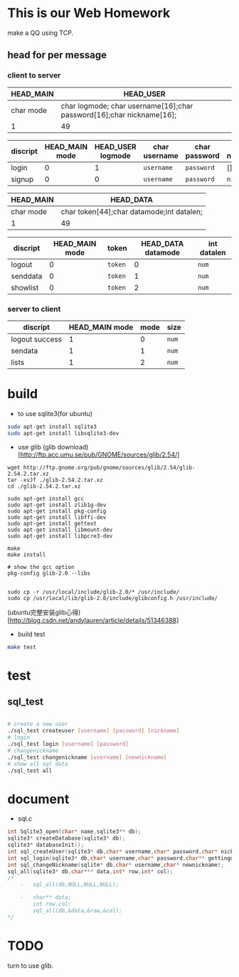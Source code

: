 # This is our Web Homework

make a QQ using TCP.

## head for per message

### client to server

| HEAD_MAIN | HEAD_USER                                |
| --------- | ---------------------------------------- |
| char mode | char logmode; char username[16];char password[16];char nickname[16]; |
| 1         | 49                                       |

| discript                    | HEAD_MAIN mode | HEAD_USER logmode | char username | char password | char nickname |
| --------------------------- | -------------- | ----------------- | ------------- | ------------- | ------------- |
| login                       | 0              | 1                 | `username`    | `password`    | []            |
| signup                      | 0              | 0                 | `username`    | `password`    | `nickname`    |


| HEAD_MAIN | HEAD_DATA                                |
| --------- | ---------------------------------------- |
| char mode | char token[44];char datamode;int datalen; |
| 1         | 49                                       |

| discript | HEAD_MAIN mode | token   | HEAD_DATA datamode | int datalen |
| -------- | -------------- | ------- | ------------------ | ----------- |
| logout   | 0              | `token` | 0                  | `num`       |
| senddata | 0              | `token` | 1                  | `num`       |
| showlist | 0              | `token` | 2                  | `num`       |

### server to client

| discript       | HEAD_MAIN mode | mode | size  |
| -------------- | -------------- | ---- | ----- |
| logout success | 1              | 0    | `num` |
| sendata        | 1              | 1    | `num` |
| lists          | 1              | 2    | `num` |




# build

- to use sqlite3(for ubuntu)

```bash
sudo apt-get install sqlite3 
sudo apt-get install libsqlite3-dev
```

- use glib
  (glib download)[http://ftp.acc.umu.se/pub/GNOME/sources/glib/2.54/]

```
wget http://ftp.gnome.org/pub/gnome/sources/glib/2.54/glib-2.54.2.tar.xz
tar -xvJf ./glib-2.54.2.tar.xz
cd ./glib-2.54.2.tar.xz

sudo apt-get install gcc
sudo apt-get install zlib1g-dev
sudo apt-get install pkg-config
sudo apt-get install libffi-dev
sudo apt-get install gettext
sudo apt-get install libmount-dev
sudo apt-get install libpcre3-dev

make
make install

# show the gcc option 
pkg-config glib-2.0 --libs


sudo cp -r /usr/local/include/glib-2.0/* /usr/include/  
sudo cp /usr/local/lib/glib-2.0/include/glibconfig.h /usr/include/
```
(ubuntu完整安装glib心得)[http://blog.csdn.net/andylauren/article/details/51346388]

- build test

```bash
make test
```
# test

## sql_test

```bash

# create a new user
./sql_test createuser [username] [password] [nickname]
# login 
./sql_test login [username] [password] 
# changenickname
./sql_test changenickname [username] [newnickname] 
# show all sql data
./sql_test all
```
# document

- sql.c
```c
int Sqlite3_open(char* name,sqlite3** db);
sqlite3* createDatabase(sqlite3* db);
sqlite3* databaseInit();
int sql_createUser(sqlite3* db,char* username,char* password,char* nickname);
int sql_login(sqlite3* db,char* username,char* password,char** gettingnick);
int sql_changeNickname(sqlite* db,char* username,char* newnickname);
sql_all(sqlite3* db,char*** data,int* row,int* col);
/*
	-   sql_all(db,NULL,NULL,NULL);

	-   char** data;
		int row,col;
		sql_all(db,&data,&row,&col);
*/
```
# TODO

turn to use glib.
